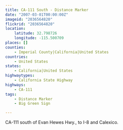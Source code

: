 ```yaml
---
title: CA-111 South - Distance Marker
date: "2007-03-01T00:00:00Z"
imageid: "2036564820"
flickrid: "2036564820"
location:
    latitude: 32.798726
    longitude: -115.500709
places: []
counties:
    - Imperial County|California|United States
countries:
    - United States
states:
    - California|United States
highwaytypes:
    - California State Highway
highways:
    - CA-111
tags:
    - Distance Marker
    - Big Green Sign

---
```

CA-111 south of Evan Hewes Hwy., to I-8 and Calexico.